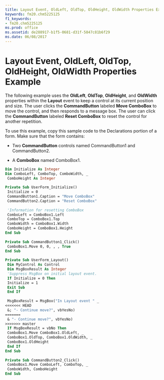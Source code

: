 ```yaml
---
title: Layout Event, OldLeft, OldTop, OldHeight, OldWidth Properties Example
keywords: fm20.chm5225125
f1_keywords:
- fm20.chm5225125
ms.prod: office
ms.assetid: de288917-b1f5-0681-d31f-5847c81b6f29
ms.date: 06/08/2017
---
```



# Layout Event, OldLeft, OldTop, OldHeight, OldWidth Properties Example

The following example uses the  **OldLeft**, **OldTop**, **OldHeight**, and **OldWidth** properties within the **Layout** event to keep a control at its current position and size. The user clicks the **CommandButton** labeled **Move ComboBox** to move the control, and then responds to a message box. The user can click the **CommandButton** labeled **Reset ComboBox** to reset the control for another repetition.

To use this example, copy this sample code to the Declarations portion of a form. Make sure that the form contains:




- Two  **CommandButton** controls named CommandButton1 and CommandButton2.
    
- A  **ComboBox** named ComboBox1.
    




```vb
Dim Initialize As Integer 
Dim ComboLeft, ComboTop, ComboWidth, _ 
 ComboHeight As Integer 
 
Private Sub UserForm_Initialize() 
 Initialize = 0 
 CommandButton1.Caption = "Move ComboBox" 
 CommandButton2.Caption = "Reset ComboBox" 
 
 'Information for resetting ComboBox 
 ComboLeft = ComboBox1.Left 
 ComboTop = ComboBox1.Top 
 ComboWidth = ComboBox1.Width 
 ComboHeight = ComboBox1.Height 
End Sub 
 
Private Sub CommandButton1_Click() 
 ComboBox1.Move 0, 0, , , True 
End Sub 
 
Private Sub UserForm_Layout() 
 Dim MyControl As Control 
 Dim MsgBoxResult As Integer 
 'Suppress MsgBox on initial layout event. 
 If Initialize = 0 Then 
 Initialize = 1 
 Exit Sub 
 End If 
 
 MsgBoxResult = MsgBox("In Layout event " _ 
<<<<<<< HEAD
 &; "- Continue move?", vbYesNo) 
=======
 & "- Continue move?", vbYesNo) 
>>>>>>> master
 If MsgBoxResult = vbNo Then 
 ComboBox1.Move ComboBox1.OldLeft, _ 
 ComboBox1.OldTop, ComboBox1.OldWidth, _ 
 ComboBox1.OldHeight 
 End If 
End Sub 
 
Private Sub CommandButton2_Click() 
 ComboBox1.Move ComboLeft, ComboTop, _ 
 ComboWidth, ComboHeight 
End Sub
```


